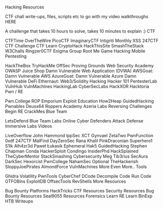 Hacking Resources

CTF chall write-ups, files, scripts etc to go with my video walkthroughs HERE

A challenge that takes 10 hours to solve, takes 10 minutes to explain :)
CTF

CTFTime
OverTheWire
PicoCTF
ImaginaryCTF
Intigriti Monthly XSS
247CTF
CTF Challenge
CTF Learn
CryptoHack
HackThisSite
SmashTheStack
W3Challs
Ringzer0CTF
Enigma Group
Root Me
Game Hacking
Mobile
Pentesting

HackTheBox
TryHackMe
OffSec Proving Grounds
Web Security Academy
OWASP Juice Shop
Damn Vulnerable Web Application (DVWA)
AWSGoat: Damn Vulnerable AWS
AzureGoat: Damn Vulnerable Azure
Damn Vulnerable DeFi
Ethernaut: Web3/Solidity Hacking
Hacker 101
PentesterLab
VulnHub
VulnMachines
HackingLab
CyberSecLabs
HackXOR
Hacktoria
Pwn / RE

Pwn.College
ROP Emporium
Exploit Education
How2Heap
GuidedHacking
Pwnables
Deusx64
Roppers Academy
Azeria Labs
Reversing Challenges
Begin RE
CrackMes
Blue Team

LetsDefend
Blue Team Labs Online
Cyber Defenders
Attack Defense
Immersive Labs
Videos

LiveOverflow
John Hammond
IppSec
XCT
Gynvael
ZetaTwo
PwnFunction
0xdf
247CTF
MalFind
DayZeroSec
Rana Khalil
PinkDraconian
Superhero1
S1lk
Alh4zr3d
Paweł Łukasik
Ephemeral
Hak5
GuidedHacking
Stephen Chapman
Conda
HackerSploit
Condingo
InsiderPhd
HackSplained
TheCyberMentor
StackSmashing
Cybersecurity Meg
Tib3rius
SecAura
DarkSec
Hexorcist
PwnCollege
NahamSec
Optional
TheHackerish
SloppyJoePirates
AlmondForce
VulnMachines
More
Even More..
Tools

Ghidra
Volatility
PwnTools
CyberChef
DCode
Decompile Code
Run Code
GTFOBins
ExploitDB
OffsecTools
RevShells
More Resources

Bug Bounty Platforms
HackTricks
CTF Resources
Security Resources
Bug Bounty Resources
Seal9055 Resources
Forensics
Learn RE
Learn BinExp
HTB Writeups
